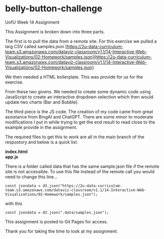 # belly-button-challenge
UofU Week 14 Assignment

This Assignment is broken down into three parts.  

The first is to pull the data from a remote site.  For this exercise we pulled a larg CSV called samples.json [https://2u-data-curriculum-team.s3.amazonaws.com/dataviz-classroom/v1.1/14-Interactive-Web-Visualizations/02-Homework/samples.json](https://2u-data-curriculum-team.s3.amazonaws.com/dataviz-classroom/v1.1/14-Interactive-Web-Visualizations/02-Homework/samples.json) 

We then needed a HTML boilerplate. This was provide for us for the exercise.

From these two givens. We needed to create some dynamic code using JavaScript to create an interactive dropdown selection which then would update two charts (Bar and Bubble).

The third piece is the JS code.  The creation of my code came from great assistance from BingAI and ChatGPT. There are some minor to moderate modifications I put in while trying to get the end result to read close to the example provide in the assignment.

The required files to get this to work are all in the main branch of the respostory and below is a quick list.

__index.html__</br>
__app.js__

There is a folder called data that has the same sample.json file if the remote site is not accessible. To use this file instead of the remote call you would need to change this line...

    const jsondata = d3.json("https://2u-data-curriculum-team.s3.amazonaws.com/dataviz-classroom/v1.1/14-Interactive-Web-Visualizations/02-Homework/samples.json");

with this

    const jsondata = d3.json(".data/samples.json");



This assignment is posted to Git Pages for access. 

Thank you for taking the time to look at my assignment. 



